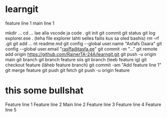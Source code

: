 # learngit
feature line 1
main line 1


mkdir ...
cd ...
lae alla vscode ja code .
git init
git commit
git status
git log
explorer.exe . (teha file explorer lahti selles failis kus sa oled bashis)
rm -rf .git
git add ... nt readme.md
git config --global user.name "Asfafs Daara"
git config --global user.email "rasffa@tasfa.ee"
git commit -m "..."
git remote add origin https://github.com/RainerTA-24A/learngit.git
git push -u origin main
git branch
git branch feature siis git branch (teeb feature ig) git checkout feature (läheb feature branch)
git commit -am "Add feature line 1"
git merge feature
git push
git fetch
git push -u origin feature
# this some bullshat
Feature line 1
Feature line 2
Main line 2
Feature line 3
Feature line 4
Feature line 5
